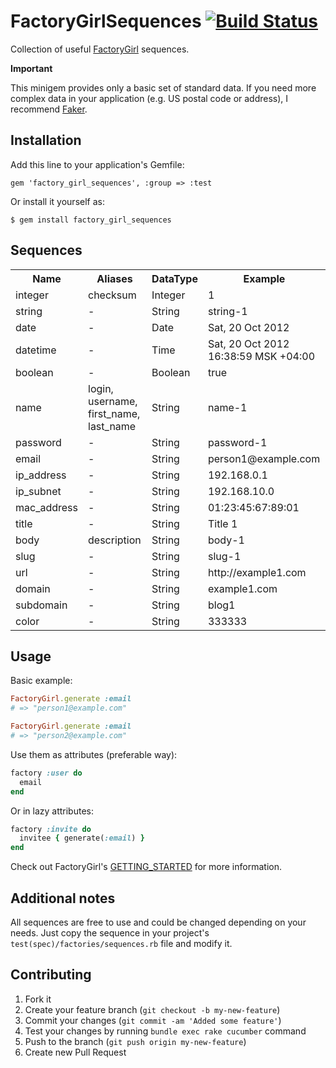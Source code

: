 # FactoryGirlSequences [![Build Status](https://secure.travis-ci.org/akalyaev/factory_girl_sequences.png "Build Status")](http://travis-ci.org/akalyaev/factory_girl_sequences)

Collection of useful [FactoryGirl](http://github.com/thoughtbot/factory_girl)
sequences.

**Important**

This minigem provides only a basic set of standard data. If you need more complex
data in your application (e.g. US postal code or address), I recommend [Faker](http://github.com/stympy/faker).

## Installation

Add this line to your application's Gemfile:

    gem 'factory_girl_sequences', :group => :test

Or install it yourself as:

    $ gem install factory_girl_sequences

## Sequences

<table>
  <tr>
    <th>Name</th>
    <th>Aliases</th>
    <th>DataType</th>
    <th>Example</th>
  </tr>
  <tr>
    <td>integer</td>
    <td>checksum</td>
    <td>Integer</td>
    <td>1</td>
  </tr>
  <tr>
    <td>string</td>
    <td>-</td>
    <td>String</td>
    <td>string-1</td>
  </tr>
  <tr>
    <td>date</td>
    <td>-</td>
    <td>Date</td>
    <td>Sat, 20 Oct 2012</td>
  </tr>
  <tr>
    <td>datetime</td>
    <td>-</td>
    <td>Time</td>
    <td>Sat, 20 Oct 2012 16:38:59 MSK +04:00</td>
  </tr>
  <tr>
    <td>boolean</td>
    <td>-</td>
    <td>Boolean</td>
    <td>true</td>
  </tr>
  <tr>
    <td>name</td>
    <td>login, username, first_name, last_name</td>
    <td>String</td>
    <td>name-1</td>
  </tr>
  <tr>
    <td>password</td>
    <td>-</td>
    <td>String</td>
    <td>password-1</td>
  </tr>
  <tr>
    <td>email</td>
    <td>-</td>
    <td>String</td>
    <td>person1@example.com</td>
  </tr>
  <tr>
    <td>ip_address</td>
    <td>-</td>
    <td>String</td>
    <td>192.168.0.1</td>
  </tr>
  <tr>
    <td>ip_subnet</td>
    <td>-</td>
    <td>String</td>
    <td>192.168.10.0</td>
  </tr>
  <tr>
    <td>mac_address</td>
    <td>-</td>
    <td>String</td>
    <td>01:23:45:67:89:01</td>
  </tr>
  <tr>
    <td>title</td>
    <td>-</td>
    <td>String</td>
    <td>Title 1</td>
  </tr>
  <tr>
    <td>body</td>
    <td>description</td>
    <td>String</td>
    <td>body-1</td>
  </tr>
  <tr>
    <td>slug</td>
    <td>-</td>
    <td>String</td>
    <td>slug-1</td>
  </tr>
  <tr>
    <td>url</td>
    <td>-</td>
    <td>String</td>
    <td>http://example1.com</td>
  </tr>
  <tr>
    <td>domain</td>
    <td>-</td>
    <td>String</td>
    <td>example1.com</td>
  </tr>
  <tr>
    <td>subdomain</td>
    <td>-</td>
    <td>String</td>
    <td>blog1</td>
  </tr>
  <tr>
    <td>color</td>
    <td>-</td>
    <td>String</td>
    <td>333333</td>
  </tr>
</table>

## Usage

Basic example:

```ruby
FactoryGirl.generate :email
# => "person1@example.com"

FactoryGirl.generate :email
# => "person2@example.com"
```

Use them as attributes (preferable way):

```ruby
factory :user do
  email
end
```

Or in lazy attributes:

```ruby
factory :invite do
  invitee { generate(:email) }
end
```

Check out FactoryGirl's [GETTING_STARTED](http://github.com/thoughtbot/factory_girl) for more information.

## Additional notes

All sequences are free to use and
could be changed depending on your needs. Just copy the sequence in your
project's `test(spec)/factories/sequences.rb` file and modify it.

## Contributing

1. Fork it
2. Create your feature branch (`git checkout -b my-new-feature`)
3. Commit your changes (`git commit -am 'Added some feature'`)
4. Test your changes by running `bundle exec rake cucumber` command
5. Push to the branch (`git push origin my-new-feature`)
6. Create new Pull Request
